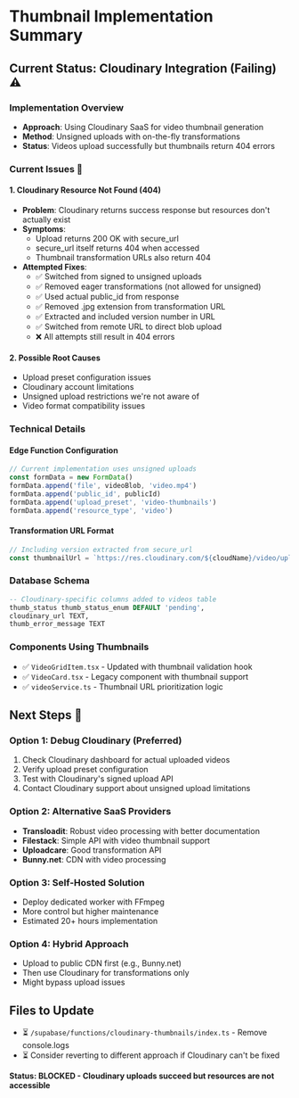 # Thumbnail Implementation Summary

## Current Status: Cloudinary Integration (Failing) ⚠️

### Implementation Overview
- **Approach**: Using Cloudinary SaaS for video thumbnail generation
- **Method**: Unsigned uploads with on-the-fly transformations
- **Status**: Videos upload successfully but thumbnails return 404 errors

### Current Issues 🔴

#### 1. **Cloudinary Resource Not Found (404)**
- **Problem**: Cloudinary returns success response but resources don't actually exist
- **Symptoms**: 
  - Upload returns 200 OK with secure_url
  - secure_url itself returns 404 when accessed
  - Thumbnail transformation URLs also return 404
- **Attempted Fixes**:
  - ✅ Switched from signed to unsigned uploads
  - ✅ Removed eager transformations (not allowed for unsigned)
  - ✅ Used actual public_id from response
  - ✅ Removed .jpg extension from transformation URL
  - ✅ Extracted and included version number in URL
  - ✅ Switched from remote URL to direct blob upload
  - ❌ All attempts still result in 404 errors

#### 2. **Possible Root Causes**
- Upload preset configuration issues
- Cloudinary account limitations
- Unsigned upload restrictions we're not aware of
- Video format compatibility issues

### Technical Details

#### Edge Function Configuration
```typescript
// Current implementation uses unsigned uploads
const formData = new FormData()
formData.append('file', videoBlob, 'video.mp4')
formData.append('public_id', publicId)
formData.append('upload_preset', 'video-thumbnails')
formData.append('resource_type', 'video')
```

#### Transformation URL Format
```typescript
// Including version extracted from secure_url
const thumbnailUrl = `https://res.cloudinary.com/${cloudName}/video/upload/${version}/so_${frameOffset},w_400,h_225,c_fill,f_jpg/${publicIdWithoutExtension}`
```

### Database Schema
```sql
-- Cloudinary-specific columns added to videos table
thumb_status thumb_status_enum DEFAULT 'pending',
cloudinary_url TEXT,
thumb_error_message TEXT
```

### Components Using Thumbnails
- ✅ `VideoGridItem.tsx` - Updated with thumbnail validation hook
- ✅ `VideoCard.tsx` - Legacy component with thumbnail support
- ✅ `videoService.ts` - Thumbnail URL prioritization logic

## Next Steps 🚀

### Option 1: Debug Cloudinary (Preferred)
1. Check Cloudinary dashboard for actual uploaded videos
2. Verify upload preset configuration
3. Test with Cloudinary's signed upload API
4. Contact Cloudinary support about unsigned upload limitations

### Option 2: Alternative SaaS Providers
- **Transloadit**: Robust video processing with better documentation
- **Filestack**: Simple API with video thumbnail support
- **Uploadcare**: Good transformation API
- **Bunny.net**: CDN with video processing

### Option 3: Self-Hosted Solution
- Deploy dedicated worker with FFmpeg
- More control but higher maintenance
- Estimated 20+ hours implementation

### Option 4: Hybrid Approach
- Upload to public CDN first (e.g., Bunny.net)
- Then use Cloudinary for transformations only
- Might bypass upload issues

## Files to Update
- ⏳ `/supabase/functions/cloudinary-thumbnails/index.ts` - Remove console.logs
- ⏳ Consider reverting to different approach if Cloudinary can't be fixed

**Status: BLOCKED - Cloudinary uploads succeed but resources are not accessible**